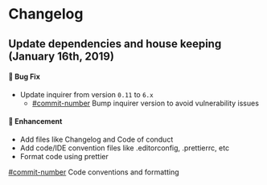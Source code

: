 # Changelog

## Update dependencies and house keeping (January 16th, 2019)

#### :bug: Bug Fix

- Update inquirer from version `0.11` to `6.x`
  - [#commit-number](https://github.com/Jam3/nyg/pull/27) Bump inquirer version to avoid vulnerability issues

#### :nail_care: Enhancement

- Add files like Changelog and Code of conduct
- Add code/IDE convention files like .editorconfig, .prettierrc, etc
- Format code using prettier

[#commit-number](https://github.com/Jam3/nyg/pull/28) Code conventions and formatting
